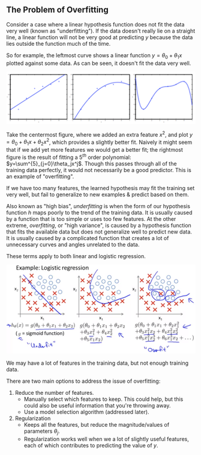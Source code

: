 ## The Problem of Overfitting

Consider a case where a linear hypothesis function does not fit the data very well (known as "underfitting").  If the data doesn't really lie on a straight line, a linear function will not be very good at predicting $y$ because the data lies outside the function much of the time.

So for example, the leftmost curve shows a linear function $y=\theta_0+\theta_1x$ plotted against some data.  As can be seen, it doesn't fit the data very well.

![image-20210314081322683](01-problem-of-overfitting.assets/image-20210314081322683.png)

Take the centermost figure, where we added an extra feature $x^2$, and plot $y=\theta_0+\theta_1x+\theta_2x^2$, which provides a slightly better fit.  Naively it might seem that if we add yet more features we would get a better fit; the rightmost figure is the result of fitting a $5^{th}$ order polynomial: $y=\sum^{5}_{j=0}\theta_jx^j$.  Though this passes through all of the training data perfectly, it would not necessarily be a good predictor.  This is an example of "overfitting".

If we have too many features, the learned hypothesis may fit the training set very well, but fail to generalize to new examples & predict based on them.

Also known as "high bias", _underfitting_ is when the form of our hypothesis function $h$ maps poorly to the trend of the training data. It is usually caused by a function that is too simple or uses too few features.  At the other extreme, _overfitting_, or "high variance", is caused by a hypothesis function that fits the available data but does not generalize well to predict new data. It is usually caused by a complicated function that creates a lot of unnecessary curves and angles unrelated to the data.

These terms apply to both linear and logistic regression.

<img src="01-problem-of-overfitting.assets/image-20210314082906924.png" alt="image-20210314082906924" style="zoom:50%;" />

We may have a lot of features in the training data, but not enough training data.

There are two main options to address the issue of overfitting:

1. Reduce the number of features.
   * Manually select which features to keep.  This could help, but this could also be useful information that you're throwing away.
   * Use a model selection algorithm (addressed later).
2. Regularization
   * Keeps all the features, but reduce the magnitude/values of parameters $\theta_j$.
   * Regularization works well when we a lot of slightly useful features, each of which contributes to predicting the value of $y$.

